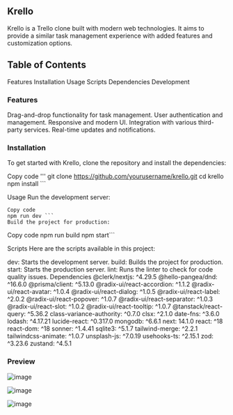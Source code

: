 
## Krello
Krello is a Trello clone built with modern web technologies. It aims to provide a similar task management experience with added features and customization options.


## Table of Contents
Features
Installation
Usage
Scripts
Dependencies
Development

### Features
Drag-and-drop functionality for task management.
User authentication and management.
Responsive and modern UI.
Integration with various third-party services.
Real-time updates and notifications.

### Installation
To get started with Krello, clone the repository and install the dependencies:


Copy code
''' git clone https://github.com/yourusername/krello.git
cd krello
npm install ```

Usage
Run the development server:

```
Copy code
npm run dev ```
Build the project for production:

```
Copy code
npm run build
npm start```

Scripts
Here are the scripts available in this project:

dev: Starts the development server.
build: Builds the project for production.
start: Starts the production server.
lint: Runs the linter to check for code quality issues.
Dependencies
@clerk/nextjs: ^4.29.5
@hello-pangea/dnd: ^16.6.0
@prisma/client: ^5.13.0
@radix-ui/react-accordion: ^1.1.2
@radix-ui/react-avatar: ^1.0.4
@radix-ui/react-dialog: ^1.0.5
@radix-ui/react-label: ^2.0.2
@radix-ui/react-popover: ^1.0.7
@radix-ui/react-separator: ^1.0.3
@radix-ui/react-slot: ^1.0.2
@radix-ui/react-tooltip: ^1.0.7
@tanstack/react-query: ^5.36.2
class-variance-authority: ^0.7.0
clsx: ^2.1.0
date-fns: ^3.6.0
lodash: ^4.17.21
lucide-react: ^0.317.0
mongodb: ^6.6.1
next: 14.1.0
react: ^18
react-dom: ^18
sonner: ^1.4.41
sqlite3: ^5.1.7
tailwind-merge: ^2.2.1
tailwindcss-animate: ^1.0.7
unsplash-js: ^7.0.19
usehooks-ts: ^2.15.1
zod: ^3.23.6
zustand: ^4.5.1

### Preview

![image](https://github.com/Alexandra2888/krello/assets/76844097/ac9050b1-175a-4f1f-8eb8-2316bc4cc7f1)

![image](https://github.com/Alexandra2888/krello/assets/76844097/d376ec4d-7468-41a8-af6a-9d91c820ff7d)

![image](https://github.com/Alexandra2888/krello/assets/76844097/d02073c3-76aa-4cd2-bac1-474fcb27795b)


